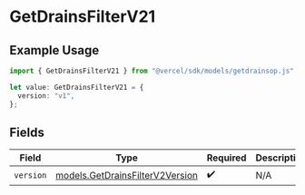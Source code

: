 # GetDrainsFilterV21

## Example Usage

```typescript
import { GetDrainsFilterV21 } from "@vercel/sdk/models/getdrainsop.js";

let value: GetDrainsFilterV21 = {
  version: "v1",
};
```

## Fields

| Field                                                                    | Type                                                                     | Required                                                                 | Description                                                              |
| ------------------------------------------------------------------------ | ------------------------------------------------------------------------ | ------------------------------------------------------------------------ | ------------------------------------------------------------------------ |
| `version`                                                                | [models.GetDrainsFilterV2Version](../models/getdrainsfilterv2version.md) | :heavy_check_mark:                                                       | N/A                                                                      |